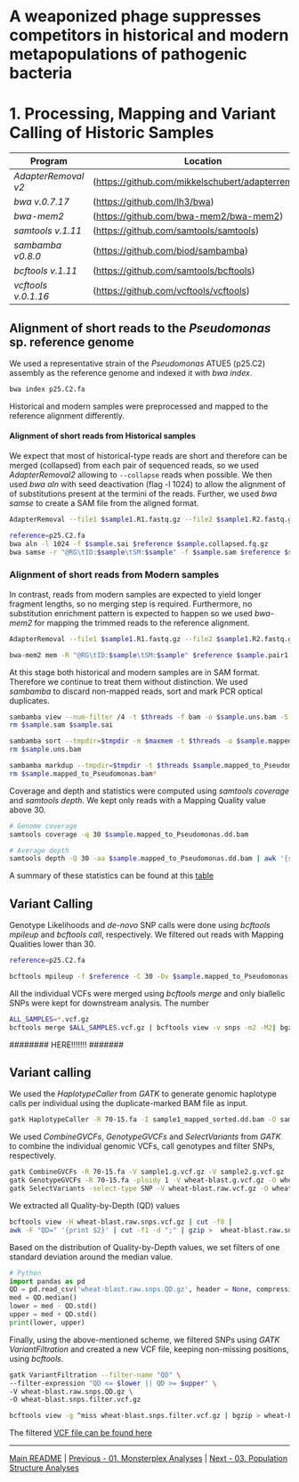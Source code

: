 # A weaponized phage suppresses competitors in historical and modern metapopulations of pathogenic bacteria
# 1. Processing, Mapping and Variant Calling of Historic Samples

Program                  | Location
------------------------ | ----------------------------
*AdapterRemoval v2*      | (https://github.com/mikkelschubert/adapterremoval)
*bwa  v.0.7.17*          | (https://github.com/lh3/bwa)
*bwa-mem2*               | (https://github.com/bwa-mem2/bwa-mem2)
*samtools v.1.11*        | (https://github.com/samtools/samtools)
*sambamba v0.8.0*        | (https://github.com/biod/sambamba)
*bcftools v.1.11*        | (https://github.com/samtools/bcftools)
*vcftools v.0.1.16*      | (https://github.com/vcftools/vcftools)

## Alignment of short reads to the *Pseudomonas* sp. reference genome

We used a representative strain of the *Pseudomonas* ATUE5 (p25.C2) assembly as the reference genome and indexed it with  *bwa index*.
```bash
bwa index p25.C2.fa
```

Historical and modern samples were preprocessed and mapped to the reference alignment differently.
#### Alignment of short reads from Historical samples
We expect that most of historical-type reads are short and therefore can be merged (collapsed) from each pair of sequenced reads, so we used *AdapterRemoval2* allowing to `--collapse` reads when possible. We then used *bwa aln* with seed deactivation (flag -l 1024) to allow the alignment of of substitutions present at the termini of the reads. Further, we used *bwa samse* to create a SAM file from the aligned format.
```bash
AdapterRemoval --file1 $sample1.R1.fastq.gz --file2 $sample1.R2.fastq.gz --collapse --gzip --basename $sample

reference=p25.C2.fa
bwa aln -l 1024 -f $sample.sai $reference $sample.collapsed.fq.gz
bwa samse -r "@RG\tID:$sample\tSM:$sample" -f $sample.sam $reference $sample.sai $sample.collapsed.fq.gz
```

### Alignment of short reads from Modern samples
In contrast, reads from modern samples are expected to yield longer fragment lengths, so no merging step is required. Furthermore, no substitution enrichment pattern is expected to happen so we used *bwa-mem2* for mapping the trimmed reads to the reference alignment.
```bash
AdapterRemoval --file1 $sample1.R1.fastq.gz --file2 $sample1.R2.fastq.gz --gzip --basename $sample

bwa-mem2 mem -R "@RG\tID:$sample\tSM:$sample" $reference $sample.pair1.truncated.gz $sample.pair2.truncated.gz > $sample.sam
```

At this stage both historical and modern samples are in SAM format. Therefore we continue to treat them without distinction. We used *sambamba* to discard non-mapped reads, sort and mark PCR optical duplicates.
```bash
sambamba view --num-filter /4 -t $threads -f bam -o $sample.uns.bam -S $sample.sam
rm $sample.sam $sample.sai

sambamba sort --tmpdir=$tmpdir -m $maxmem -t $threads -o $sample.mapped_to_Pseudomonas.bam $sample.uns.bam
rm $sample.uns.bam

sambamba markdup --tmpdir=$tmpdir -t $threads $sample.mapped_to_Pseudomonas.bam $sample.mapped_to_Pseudomonas.dd.bam
rm $sample.mapped_to_Pseudomonas.bam*
```

Coverage and depth and statistics were computed using *samtools coverage* and *samtools depth*. We kept only reads with a Mapping Quality value above 30.
```bash
# Genome coverage
samtools coverage -q 30 $sample.mapped_to_Pseudomonas.dd.bam

# Average depth
samtools depth -Q 30 -aa $sample.mapped_to_Pseudomonas.dd.bam | awk '{sum += $3}END{print sum / NR}'
```
A summary of these statistics can be found at this [table](/data/01_Processing_Mapping_VarCalling_Historic_Samples/Coverage_and_Depth_Samples_Pseudomonas.tsv)

## Variant Calling

Genotype Likelihoods and *de-novo* SNP calls were done using *bcftools mpileup* and *bcftools call*, respectively. We filtered out reads with Mapping Qualities lower than 30.

```bash
reference=p25.C2.fa

bcftools mpileup -f $reference -C 30 -Ov $sample.mapped_to_Pseudomonas.dd.bam | bcftools call -c --ploidy 1 | bgzip > $sample.vcf.gz
```

All the individual VCFs were merged using *bcftools merge* and only biallelic SNPs were kept for downstream analysis. The number 
```bash
ALL_SAMPLES=*.vcf.gz
bcftools merge $ALL_SAMPLES.vcf.gz | bcftools view -v snps -m2 -M2| bgzip > ALL.SNPs.biallelic.vcf.gz
```



######## HERE!!!!!!! #######







## Variant calling
We used the *HaplotypeCaller* from *GATK* to generate genomic haplotype calls per individual using the duplicate-marked BAM file as input.
```bash
gatk HaplotypeCaller -R 70-15.fa -I sample1_mapped_sorted.dd.bam -O sample1.g.vcf.gz
```

We used *CombineGVCFs*, *GenotypeGVCFs* and *SelectVariants* from *GATK* to combine the individual genomic VCFs, call genotypes and filter SNPs, respectively.
```bash
gatk CombineGVCFs -R 70-15.fa -V sample1.g.vcf.gz -V sample2.g.vcf.gz -V sampleN.g.vcf.gz -O wheat-blast.g.vcf.gz
gatk GenotypeGVCFs -R 70-15.fa -ploidy 1 -V wheat-blast.g.vcf.gz -O wheat-blast.raw.vcf.gz
gatk SelectVariants -select-type SNP -V wheat-blast.raw.vcf.gz -O wheat-blast.raw.snps.vcf.gz
```

We extracted all Quality-by-Depth (QD) values
```bash
bcftools view -H wheat-blast.raw.snps.vcf.gz | cut -f8 |
awk -F "QD=" '{print $2}' | cut -f1 -d ";" | gzip >  wheat-blast.raw.snps.QD.gz
```

Based on the distribution of Quality-by-Depth values, we set filters of one standard deviation around the median value.
```python
# Python
import pandas as pd
QD = pd.read_csv('wheat-blast.raw.snps.QD.gz', header = None, compression = 'gzip')
med = QD.median()
lower = med - QD.std()
upper = med + QD.std()
print(lower, upper)
```

Finally, using the above-mentioned scheme, we filtered SNPs using *GATK VariantFiltration* and created a new VCF file, keeping non-missing positions, using *bcftools*.
```bash
gatk VariantFiltration --filter-name "QD" \
--filter-expression "QD <= $lower || QD >= $upper" \
-V wheat-blast.raw.snps.QD.gz \
-O wheat-blast.snps.filter.vcf.gz

bcftools view -g ^miss wheat-blast.snps.filter.vcf.gz | bgzip > wheat-blast.snps.filtered.vcf.gz
```

The filtered [VCF file can be found here](/data/02_Preprocessing_and_Variant_Calling/wheat.snps.filtered.vcf.gz)

---
[Main README](/README.md) | [Previous - 01. Monsterplex Analyses](/01_Monsteplex_Analyses.md) | [Next - 03. Population Structure Analyses](/03_Population_Structure.md)
